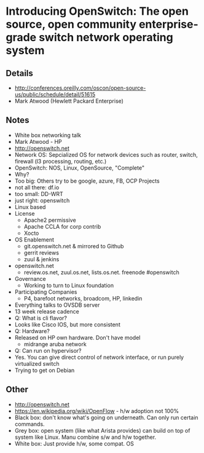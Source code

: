 # Introducing OpenSwitch: The open source, open community enterprise-grade switch network operating system

## Details
*  http://conferences.oreilly.com/oscon/open-source-us/public/schedule/detail/51615
* Mark Atwood (Hewlett Packard Enterprise)

## Notes
*	White box networking talk
*	Mark Atwood - HP
* http://openswitch.net
* Network OS:  Sepcialized OS for network devices such as router, switch, firewall (l3 processing, routing, etc.)
*	OpenSwitch:  NOS, Linux, OpenSource, "Complete"
*	Why?  
  *	Too big: Others try to be google, azure, FB, OCP Projects
  *	not all there:  df.io
  *	too small:  DD-WRT
  *	just right:  openswitch
* Linux based
* License 
	*	Apache2 permissive 
	*	Apache CCLA for corp contrib
	*	Xocto
* OS Enablement
	*	git.openswitch.net & mirrored to Github
	*	gerrit reviews
	*	zuul & jenkins
* openswitch.net
	*	review.os.net, zuul.os.net, lists.os.net.  freenode #openswitch
* Governance
	*	Working to turn to Linux foundation
* Participating Companies
	*	P4, barefoot networks, broadcom, HP, linkedin
*	Everything talks to OVSDB server 
*	13 week release cadence
*	Q:  What is cli flavor?  
  * Looks like Cisco IOS, but more consistent 
*	Q: Hardware?  
  * Released on HP own hardware.  Don't have model 
	*	midrange aruba network
*	Q:  Can run on hypervisor?  
  * Yes.   You can give direct control of network interface, or run purely virtualized switch
*	Trying to get on Debian

## Other
* http://openswitch.net
* https://en.wikipedia.org/wiki/OpenFlow - h/w adoption not 100%
* Black box:  don't know what's going on underneath.  Can only run certain commands. 
* Grey box: open system (like what Arista provides) can build on top of system like Linux.  Manu combine s/w and h/w together.
* White box:  Just provide h/w, some compat. OS

